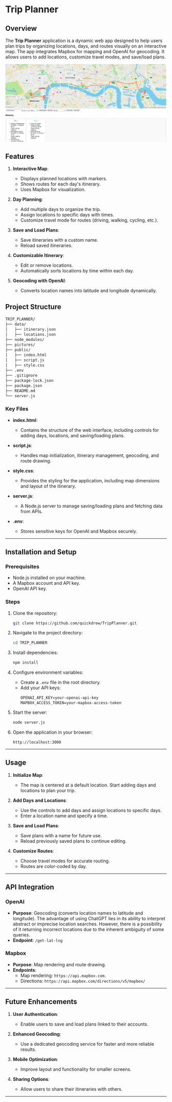 # Trip Planner

## Overview
The **Trip Planner** application is a dynamic web app designed to help users plan trips by organizing locations, days, and routes visually on an interactive map. The app integrates Mapbox for mapping and OpenAI for geocoding. It allows users to add locations, customize travel modes, and save/load plans.

![App Screenshot](pictures/app_screenshot.png)


## Features

1. **Interactive Map**:
   - Displays planned locations with markers.
   - Shows routes for each day's itinerary.
   - Uses Mapbox for visualization.

2. **Day Planning**:
   - Add multiple days to organize the trip.
   - Assign locations to specific days with times.
   - Customize travel mode for routes (driving, walking, cycling, etc.).

3. **Save and Load Plans**:
   - Save itineraries with a custom name.
   - Reload saved itineraries.

4. **Customizable Itinerary**:
   - Edit or remove locations.
   - Automatically sorts locations by time within each day.

5. **Geocoding with OpenAI**:
   - Converts location names into latitude and longitude dynamically.


## Project Structure

```
TRIP_PLANNER/
├── data/
│   ├── itinerary.json
│   ├── locations.json
├── node_modules/
├── pictures/
├── public/
│   ├── index.html
│   ├── script.js
│   ├── style.css
├── .env
├── .gitignore
├── package-lock.json
├── package.json
├── README.md
└── server.js
```

### Key Files

- **index.html**:
  - Contains the structure of the web interface, including controls for adding days, locations, and saving/loading plans.

- **script.js**:
  - Handles map initialization, itinerary management, geocoding, and route drawing.

- **style.css**:
  - Provides the styling for the application, including map dimensions and layout of the itinerary.

- **server.js**:
  - A Node.js server to manage saving/loading plans and fetching data from APIs.

- **.env**:
  - Stores sensitive keys for OpenAI and Mapbox securely.

---

## Installation and Setup

### Prerequisites
- Node.js installed on your machine.
- A Mapbox account and API key.
- OpenAI API key.

### Steps
1. Clone the repository:
   ```bash
   git clone https://github.com/quickdrew/TripPlanner.git
   ```

2. Navigate to the project directory:
   ```bash
   cd TRIP_PLANNER
   ```

3. Install dependencies:
   ```bash
   npm install
   ```

4. Configure environment variables:
   - Create a `.env` file in the root directory.
   - Add your API keys:
     ```
     OPENAI_API_KEY=your-openai-api-key
     MAPBOX_ACCESS_TOKEN=your-mapbox-access-token
     ```

5. Start the server:
   ```bash
   node server.js
   ```

6. Open the application in your browser:
   ```
   http://localhost:3000
   ```

---

## Usage

1. **Initialize Map**:
   - The map is centered at a default location. Start adding days and locations to plan your trip.

2. **Add Days and Locations**:
   - Use the controls to add days and assign locations to specific days.
   - Enter a location name and specify a time.

3. **Save and Load Plans**:
   - Save plans with a name for future use.
   - Reload previously saved plans to continue editing.

4. **Customize Routes**:
   - Choose travel modes for accurate routing.
   - Routes are color-coded by day.

---

## API Integration

### OpenAI
- **Purpose**: Geocoding (converts location names to latitude and longitude). The advantage of using ChatGPT lies in its ability to interpret abstract or imprecise location searches. However, there is a possibility of it returning incorrect locations due to the inherent ambiguity of some queries.
- **Endpoint**: `/get-lat-lng`

### Mapbox
- **Purpose**: Map rendering and route drawing.
- **Endpoints**:
  - Map rendering: `https://api.mapbox.com`.
  - Directions: `https://api.mapbox.com/directions/v5/mapbox/`

---

## Future Enhancements

1. **User Authentication**:
   - Enable users to save and load plans linked to their accounts.

2. **Enhanced Geocoding**:
   - Use a dedicated geocoding service for faster and more reliable results.

3. **Mobile Optimization**:
   - Improve layout and functionality for smaller screens.

4. **Sharing Options**:
   - Allow users to share their itineraries with others.

---
